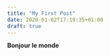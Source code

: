 ```yaml
---
title: "My First Post"
date: 2020-01-02T17:19:35+01:00
draft: true
---
```


<strong class="text-danger"> Bonjour le monde </strong>